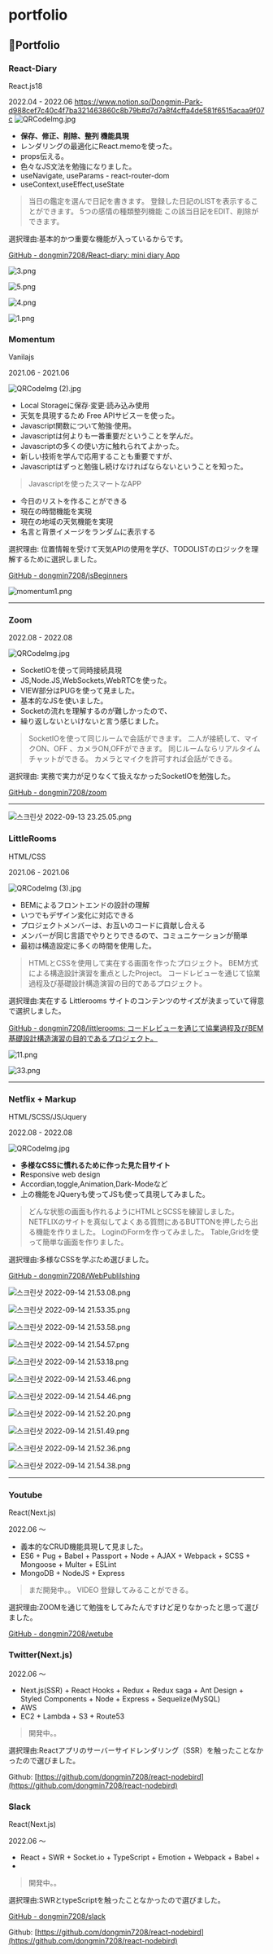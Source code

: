 # portfolio
## 📖Portfolio

### React-Diary

React.js18

2022.04 - 2022.06
https://www.notion.so/Dongmin-Park-d988cef7c40c4f7ba321463860c8b79b#d7d7a8f4cffa4de581f6515acaa9f07c
![QRCodeImg.jpg](https://s3-us-west-2.amazonaws.com/secure.notion-static.com/d77d6e6c-a36e-4b8e-be94-20f25fb0ea25/QRCodeImg.jpg)

- **保存、修正、削除、整列 機能具現**
- レンダリングの最適化にReact.memoを使った。
- props伝える。
- 色々なJS文法を勉強になりました。
- useNavigate, useParams - react-router-dom
- useContext,useEffect,useState

> 当日の鑑定を選んで日記を書きます。
登録した日記のLISTを表示することができます。
5つの感情の種類整列機能
この該当日記をEDIT、削除ができます。
> 

選択理由:基本的かつ重要な機能が入っているからです。

[GitHub - dongmin7208/React-diary: mini diary App](https://github.com/dongmin7208/React-diary#%E3%81%AA%E3%81%9C%E4%BD%9C%E3%81%A3%E3%81%9F-%E5%9F%BA%E6%9C%AC%E7%9A%84%E3%81%AA-react-%E3%81%AE%E6%9B%B8%E3%81%8D%E6%96%B9%E3%81%8C%E5%85%A5%E3%82%8C%E3%81%A3%E3%81%A6%E3%81%84%E3%82%8B%E3%81%8B%E3%82%89%E3%81%A7%E3%81%99)

![3.png](https://s3-us-west-2.amazonaws.com/secure.notion-static.com/5afde36e-19bf-4d7d-92fb-dc3cbb88848d/3.png)

![5.png](https://s3-us-west-2.amazonaws.com/secure.notion-static.com/22f807a3-4462-4145-8391-c7192c99cae4/5.png)

![4.png](https://s3-us-west-2.amazonaws.com/secure.notion-static.com/0b82d248-0aa3-405d-a4c3-523d19dd6e6e/4.png)

![1.png](https://s3-us-west-2.amazonaws.com/secure.notion-static.com/e2058fc3-8bf6-4dfd-9e74-6015cd5b2358/1.png)

### **Momentum**

Vanilajs

2021.06 - 2021.06

![QRCodeImg (2).jpg](https://s3-us-west-2.amazonaws.com/secure.notion-static.com/e18b5211-8873-463c-9fd5-2bb2ce6f7187/QRCodeImg_(2).jpg)

- Local Storageに保存·変更·読み込み使用
- 天気を具現するため Free APIサビスーを使った。
- Javascript関数について勉強·使用。
- Javascriptは何よりも一番重要だということを学んだ。
- Javascriptの多くの使い方に触れられてよかった。
- 新しい技術を学んで応用することも重要ですが、
- Javascriptはずっと勉強し続けなければならないということを知った。

> Javascriptを使ったスマートなAPP
- 今日のリストを作ることができる
- 現在の時間機能を実現
- 現在の地域の天気機能を実現
- 名言と背景イメージをランダムに表示する
> 

選択理由: 位置情報を受けて天気APIの使用を学び、TODOLISTのロジックを理解するために選択しました。

[GitHub - dongmin7208/jsBeginners](https://github.com/dongmin7208/jsBeginners)

![momentum1.png](https://s3-us-west-2.amazonaws.com/secure.notion-static.com/49ee97d9-5166-4593-ba5d-d945acc80930/momentum1.png)

---

### Zoom

2022.08 - 2022.08

![QRCodeImg.jpg](https://s3-us-west-2.amazonaws.com/secure.notion-static.com/d7e850c1-644b-4880-8204-64ed922d00ee/QRCodeImg.jpg)

- SocketIOを使って同時接続具現
- JS,Node.JS,WebSockets,WebRTCを使った。
- VIEW部分はPUGを使って見ました。
- 基本的なJSを使いました。
- Socketの流れを理解するのが難しかったので、
- 繰り返しないといけないと言う感じました。

> SocketIOを使って同じルームで会話ができます。
二人が接続して、マイクON、OFF 、カメラON,OFFができます。
同じルームならリアルタイムチャットができる。
カメラとマイクを許可すれば会話ができる。
> 

選択理由:  実務で実力が足りなくて扱えなかったSocketIOを勉強した。

[GitHub - dongmin7208/zoom](https://github.com/dongmin7208/zoom#nodejs-socketio-webrtc-javascript)

---

![스크린샷 2022-09-13 23.25.05.png](https://s3-us-west-2.amazonaws.com/secure.notion-static.com/3e9b211d-bbc5-4490-b303-74adfb303d9c/%E1%84%89%E1%85%B3%E1%84%8F%E1%85%B3%E1%84%85%E1%85%B5%E1%86%AB%E1%84%89%E1%85%A3%E1%86%BA_2022-09-13_23.25.05.png)

### **LittleRooms**

HTML/CSS

2021.06 - 2021.06

![QRCodeImg (3).jpg](https://s3-us-west-2.amazonaws.com/secure.notion-static.com/bc868925-431a-48e2-8ae2-0ca61d24c6b0/QRCodeImg_(3).jpg)

- BEMによるフロントエンドの設計の理解
- いつでもデザイン変化に対応できる
- プロジェクトメンバーは、お互いのコードに貢献し合える
- メンバーが同じ言語でやりとりできるので、コミュニケーションが簡単
- 最初は構造設定に多くの時間を使用した。

> HTMLとCSSを使用して実在する画面を作ったプロジェクト。
BEM方式による構造設計演習を重点としたProject。
コードレビューを通じて協業過程及び基礎設計構造演習の目的であるプロジェクト。
> 

選択理由:実在する Littlerooms サイトのコンテンツのサイズが決まっていて得意で選択しました。

[GitHub - dongmin7208/littlerooms: コードレビューを通じて協業過程及びBEM基礎設計構造演習の目的であるプロジェクト。](https://github.com/dongmin7208/littlerooms#screen)

![11.png](https://s3-us-west-2.amazonaws.com/secure.notion-static.com/dc062cd1-b1fc-43c3-9ca2-a14230bf0cf5/11.png)

![33.png](https://s3-us-west-2.amazonaws.com/secure.notion-static.com/75fcda20-468b-438a-aa68-590352eadc85/33.png)

---

### Netflix **+ Markup**

HTML/SCSS/JS/Jquery

2022.08 - 2022.08

![QRCodeImg.jpg](https://s3-us-west-2.amazonaws.com/secure.notion-static.com/16bbf47a-4574-41da-aa66-c086b4b0d157/QRCodeImg.jpg)

- **多様なCSSに慣れるために作った見た目サイト**
- **R**esponsive web design
- Accordian,toggle,Animation,Dark-Modeなど
- 上の機能をJQueryも使ってJSも使って具現してみました。

> どんな状態の画面も作れるようにHTMLとSCSSを練習しました。
NETFLIXのサイトを真似してよくある質問にあるBUTTONを押したら出る機能を作りました。
LoginのFormを作ってみました。
Table,Gridを使って簡単な画面を作りました。
> 

選択理由:多様なCSSを学ぶため選びました。

[GitHub - dongmin7208/WebPublilshing](https://github.com/dongmin7208/WebPublilshing#web-publilshing-)

![스크린샷 2022-09-14 21.53.08.png](https://s3-us-west-2.amazonaws.com/secure.notion-static.com/92b910a3-e3a6-4f95-a1d9-09f617538bf2/%E1%84%89%E1%85%B3%E1%84%8F%E1%85%B3%E1%84%85%E1%85%B5%E1%86%AB%E1%84%89%E1%85%A3%E1%86%BA_2022-09-14_21.53.08.png)

![스크린샷 2022-09-14 21.53.35.png](https://s3-us-west-2.amazonaws.com/secure.notion-static.com/b3e69b3d-b40f-43e8-b039-26e684fce765/%E1%84%89%E1%85%B3%E1%84%8F%E1%85%B3%E1%84%85%E1%85%B5%E1%86%AB%E1%84%89%E1%85%A3%E1%86%BA_2022-09-14_21.53.35.png)

![스크린샷 2022-09-14 21.53.58.png](https://s3-us-west-2.amazonaws.com/secure.notion-static.com/342fcf88-f8d8-415d-b63a-10209ae7acad/%E1%84%89%E1%85%B3%E1%84%8F%E1%85%B3%E1%84%85%E1%85%B5%E1%86%AB%E1%84%89%E1%85%A3%E1%86%BA_2022-09-14_21.53.58.png)

![스크린샷 2022-09-14 21.54.57.png](https://s3-us-west-2.amazonaws.com/secure.notion-static.com/82345fc3-8a6d-4530-bfd2-5f80a0604b06/%E1%84%89%E1%85%B3%E1%84%8F%E1%85%B3%E1%84%85%E1%85%B5%E1%86%AB%E1%84%89%E1%85%A3%E1%86%BA_2022-09-14_21.54.57.png)

![스크린샷 2022-09-14 21.53.18.png](https://s3-us-west-2.amazonaws.com/secure.notion-static.com/7f1bc3ad-56c0-4d75-bf20-2d196b8f6fd4/%E1%84%89%E1%85%B3%E1%84%8F%E1%85%B3%E1%84%85%E1%85%B5%E1%86%AB%E1%84%89%E1%85%A3%E1%86%BA_2022-09-14_21.53.18.png)

![스크린샷 2022-09-14 21.53.46.png](https://s3-us-west-2.amazonaws.com/secure.notion-static.com/2a0f661a-41e8-45b4-a274-57a28fc1f65f/%E1%84%89%E1%85%B3%E1%84%8F%E1%85%B3%E1%84%85%E1%85%B5%E1%86%AB%E1%84%89%E1%85%A3%E1%86%BA_2022-09-14_21.53.46.png)

![스크린샷 2022-09-14 21.54.46.png](https://s3-us-west-2.amazonaws.com/secure.notion-static.com/11fba36e-2c40-49ee-9ac2-085079d046db/%E1%84%89%E1%85%B3%E1%84%8F%E1%85%B3%E1%84%85%E1%85%B5%E1%86%AB%E1%84%89%E1%85%A3%E1%86%BA_2022-09-14_21.54.46.png)

![스크린샷 2022-09-14 21.52.20.png](https://s3-us-west-2.amazonaws.com/secure.notion-static.com/2de0bf49-be4d-4acc-aab5-fc10b72406c7/%E1%84%89%E1%85%B3%E1%84%8F%E1%85%B3%E1%84%85%E1%85%B5%E1%86%AB%E1%84%89%E1%85%A3%E1%86%BA_2022-09-14_21.52.20.png)

![스크린샷 2022-09-14 21.51.49.png](https://s3-us-west-2.amazonaws.com/secure.notion-static.com/ea286a26-46a8-4c85-b4e6-2f21e6cfacbb/%E1%84%89%E1%85%B3%E1%84%8F%E1%85%B3%E1%84%85%E1%85%B5%E1%86%AB%E1%84%89%E1%85%A3%E1%86%BA_2022-09-14_21.51.49.png)

![스크린샷 2022-09-14 21.52.36.png](https://s3-us-west-2.amazonaws.com/secure.notion-static.com/c40edfe8-5aff-4275-9407-b8e697377114/%E1%84%89%E1%85%B3%E1%84%8F%E1%85%B3%E1%84%85%E1%85%B5%E1%86%AB%E1%84%89%E1%85%A3%E1%86%BA_2022-09-14_21.52.36.png)

![스크린샷 2022-09-14 21.54.38.png](https://s3-us-west-2.amazonaws.com/secure.notion-static.com/516435b4-dc05-4e87-9314-0428227e2adf/%E1%84%89%E1%85%B3%E1%84%8F%E1%85%B3%E1%84%85%E1%85%B5%E1%86%AB%E1%84%89%E1%85%A3%E1%86%BA_2022-09-14_21.54.38.png)

---

### Youtube

React(Next.js)

2022.06 〜

- 義本的なCRUD機能具現して見ました。
- ES6 + Pug  + Babel + Passport + Node + AJAX + Webpack + SCSS  + Mongoose + Multer + ESLint
- MongoDB + NodeJS + Express

> まだ開発中。。
VIDEO 登録してみることができる。
> 

選択理由:ZOOMを通じて勉強をしてみたんですけど足りなかったと思って選びました。

[GitHub - dongmin7208/wetube](https://github.com/dongmin7208/wetube)

### Twitter(Next.js)

2022.06 〜

- Next.js(SSR) + React Hooks + Redux + Redux saga + Ant Design + Styled Components + Node + Express + Sequelize(MySQL)
- AWS
- EC2 + Lambda + S3 + Route53

> 開発中。。
> 

選択理由:Reactアプリのサーバーサイドレンダリング（SSR）を触ったことなかったので選びました。

Github: [https://github.com/dongmin7208/react-nodebird](https://github.com/dongmin7208/react-nodebird)

### Slack

React(Next.js)

2022.06 〜

- React + SWR + Socket.io + TypeScript + Emotion + Webpack + Babel +
- 

> 開発中。。
> 

選択理由:SWRとtypeScriptを触ったことなかったので選びました。

[GitHub - dongmin7208/slack](https://github.com/dongmin7208/slack)

Github: [https://github.com/dongmin7208/react-nodebird](https://github.com/dongmin7208/react-nodebird)
